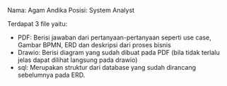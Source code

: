 Nama: Agam Andika
Posisi: System Analyst

Terdapat 3 file yaitu:
- PDF: Berisi jawaban dari pertanyaan-pertanyaan seperti use case, Gambar BPMN, ERD dan deskripsi dari proses bisnis
- Drawio: Berisi diagram yang sudah dibuat pada PDF (bila tidak terlalu jelas dapat dilihat langsung pada drawio)
- sql: Merupakan struktur dari database yang sudah dirancang sebelumnya pada ERD. 
